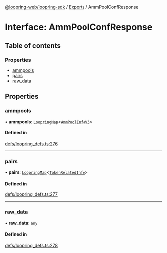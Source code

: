 [@loopring-web/loopring-sdk](../README.md) / [Exports](../modules.md) / AmmPoolConfResponse

# Interface: AmmPoolConfResponse

## Table of contents

### Properties

- [ammpools](AmmPoolConfResponse.md#ammpools)
- [pairs](AmmPoolConfResponse.md#pairs)
- [raw\_data](AmmPoolConfResponse.md#raw_data)

## Properties

### ammpools

• **ammpools**: [`LoopringMap`](LoopringMap.md)<[`AmmPoolInfoV3`](AmmPoolInfoV3.md)\>

#### Defined in

[defs/loopring_defs.ts:276](https://github.com/Loopring/loopring_sdk/blob/c031084/src/defs/loopring_defs.ts#L276)

___

### pairs

• **pairs**: [`LoopringMap`](LoopringMap.md)<[`TokenRelatedInfo`](TokenRelatedInfo.md)\>

#### Defined in

[defs/loopring_defs.ts:277](https://github.com/Loopring/loopring_sdk/blob/c031084/src/defs/loopring_defs.ts#L277)

___

### raw\_data

• **raw\_data**: `any`

#### Defined in

[defs/loopring_defs.ts:278](https://github.com/Loopring/loopring_sdk/blob/c031084/src/defs/loopring_defs.ts#L278)
